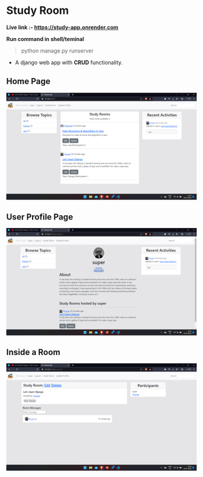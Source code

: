 ﻿# Study Room
 
**Live link :- https://study-app.onrender.com**

**Run command in shell/teminal**
> python manage.py runserver

* A django web app with **CRUD** functionality.

## Home Page

<img src="screenshots/home.png" />

## User Profile Page

<img src="screenshots/profile.png" />

## Inside a Room

<img src="screenshots/room.png" />
